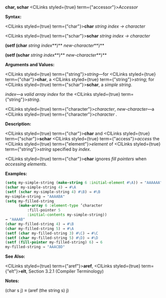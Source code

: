 **char, schar** <ClLinks styled={true} term={"accessor"}><i>Accessor</i></ClLinks> 



**Syntax:** 



<ClLinks styled={true} term={"char"}><b>char</b></ClLinks> *string index → character* 



<ClLinks styled={true} term={"schar"}><b>schar</b></ClLinks> *string index → character* 



**(setf (char** *string index***)** *new-character***)** 



**(setf (schar** *string index***)** *new-character***)** 



**Arguments and Values:** 



<ClLinks styled={true} term={"string"}><i>string</i></ClLinks>—for <ClLinks styled={true} term={"char"}><b>char</b></ClLinks>, a <ClLinks styled={true} term={"string"}><i>string</i></ClLinks>; for <ClLinks styled={true} term={"schar"}><b>schar</b></ClLinks>, a *simple string*. 



*index*—a *valid array index* for the <ClLinks styled={true} term={"string"}><i>string</i></ClLinks>. 



<ClLinks styled={true} term={"character"}><i>character</i></ClLinks>, *new-character*—a <ClLinks styled={true} term={"character"}><i>character</i></ClLinks> . 



**Description:** 



<ClLinks styled={true} term={"char"}><b>char</b></ClLinks> and <ClLinks styled={true} term={"schar"}><b>schar</b></ClLinks> <ClLinks styled={true} term={"access"}><i>access</i></ClLinks> the <ClLinks styled={true} term={"element"}><i>element</i></ClLinks> of <ClLinks styled={true} term={"string"}><i>string</i></ClLinks> specified by *index*. 



<ClLinks styled={true} term={"char"}><b>char</b></ClLinks> ignores *fill pointers* when *accessing elements*. 



**Examples:**
```lisp
(setq my-simple-string (make-string 6 :initial-element #\A)) → "AAAAAA" 
(schar my-simple-string 4) → #\A 
(setf (schar my-simple-string 4) #\B) → #\B 
my-simple-string → "AAAABA" 
(setq my-filled-string 
      (make-array 6 :element-type ’character 
		  :fill-pointer 5 
		  :initial-contents my-simple-string)) 
→ "AAAAB" 
(char my-filled-string 4) → #\B 
(char my-filled-string 5) → #\A 
(setf (char my-filled-string 3) #\C) → #\C 
(setf (char my-filled-string 5) #\D) → #\D 
(setf (fill-pointer my-filled-string) 6) → 6 
my-filled-string → "AAACBD" 


```
**See Also:** 



<ClLinks styled={true} term={"aref"}><b>aref</b></ClLinks>, <ClLinks styled={true} term={"elt"}><b>elt</b></ClLinks>, Section 3.2.1 (Compiler Terminology) 



**Notes:** 



(char s j) *≡* (aref (the string s) j) 




